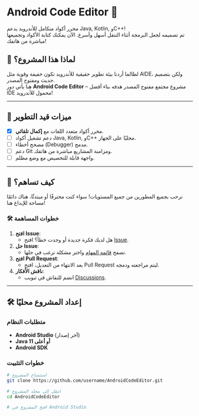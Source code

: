 # Android Code Editor 🚀  
محرر أكواد متكامل للأندرويد يدعم Java, Kotlin, وC++!  
تم تصميمه لجعل البرمجة أثناء التنقل أسهل وأسرع. الآن يمكنك كتابة الأكواد وتجميعها مباشرة من هاتفك!  

## 🌟 لماذا هذا المشروع؟  
لطالما أردنا بيئة تطوير حقيقية للأندرويد تكون خفيفة وقوية مثل AIDE، ولكن بتصميم حديث ومفتوح المصدر.  
هنا يأتي دور **Android Code Editor** – مشروع مجتمع مفتوح المصدر هدفه بناء أفضل IDE محمول للأندرويد!  

---

## 🔧 ميزات قيد التطوير  
- [x] محرر أكواد متعدد اللغات مع **إكمال تلقائي**.  
- [ ] دعم تشغيل أكواد Java, Kotlin, وC++ محليًا على الجهاز.  
- [ ] مصحح أخطاء (Debugger) مدمج.  
- [ ] دعم Git ومزامنة المشاريع مباشرة من هاتفك.  
- [ ] واجهة قابلة للتخصيص مع وضع مظلم.  

---

## 🚀 كيف تساهم؟  
نرحب بجميع المطورين من جميع المستويات! سواء كنت محترفًا أو مبتدئًا، هناك دائمًا مساحة للإبداع هنا!  

### 🛠️ خطوات المساهمة  
1. **افتح Issue**:  
   - هل لديك فكرة جديدة أو وجدت خطأ؟ افتح [Issue](https://github.com/username/AndroidCodeEditor/issues).  
2. **حل Issue**:  
   - تصفح [قائمة المهام](https://github.com/username/AndroidCodeEditor/issues) واختر مشكلة ترغب في حلها.  
3. **افتح Pull Request**:  
   - بعد الانتهاء من التعديل، افتح Pull Request ليتم مراجعته ودمجه.  
4. **ناقش الأفكار**:  
   - انضم للنقاش في تبويب [Discussions](https://github.com/username/AndroidCodeEditor/discussions).  

---

## 🛠️ إعداد المشروع محليًا  
### متطلبات النظام  
- **Android Studio** (آخر إصدار)  
- **Java 11 أو أعلى**  
- **Android SDK**  

### خطوات التثبيت  
```bash
# استنساخ المشروع
git clone https://github.com/username/AndroidCodeEditor.git  

# انتقل إلى مجلد المشروع
cd AndroidCodeEditor  

# افتح المشروع في Android Studio
